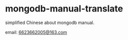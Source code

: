 mongodb-manual-translate
========================

simplified Chinese about mongodb manual.

email: 6623662005@163.com
